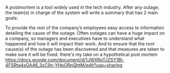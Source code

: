 A postmortem is a tool widely used in the tech industry. After any outage, the team(s) in charge of the system will write a summary that has 2 main goals:

To provide the rest of the company’s employees easy access to information detailing the cause of the outage. Often outages can have a huge impact on a company, so managers and executives have to understand what happened and how it will impact their work.
And to ensure that the root cause(s) of the outage has been discovered and that measures are taken to make sure it will be fixed.
there's my take on a hypothetical post mortem 
https://docs.google.com/document/d/1JWXRoTJZSY1Bl-4FSRta4sGA46_3xC9n-YHpORnQhtM/edit?usp=sharing